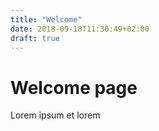 ```yaml
---
title: "Welcome"
date: 2018-09-18T11:30:49+02:00
draft: true
---
```

<div>
  <h1>Welcome page</h1>
  <p>
    Lorem ipsum et lorem
  </p>
</div>
